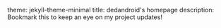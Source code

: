 theme: jekyll-theme-minimal
title: dedandroid's homepage
description: Bookmark this to keep an eye on my project updates!

